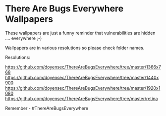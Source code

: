# There Are Bugs Everywhere Wallpapers

These wallpapers are just a funny reminder that vulnerabilities are hidden .... everywhere ;-)

Wallpapers are in various resolutions so please check folder names.

Resolutions:

https://github.com/doyensec/ThereAreBugsEverywhere/tree/master/1366x768
https://github.com/doyensec/ThereAreBugsEverywhere/tree/master/1440x900
https://github.com/doyensec/ThereAreBugsEverywhere/tree/master/1920x1080
https://github.com/doyensec/ThereAreBugsEverywhere/tree/master/retina

Remember - #ThereAreBugsEverywhere

